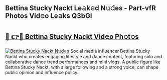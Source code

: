 ## Bettina Stucky Nackt Le𝚊k𝚎d N𝚞𝚍es - Part-vfR Photos Vid𝚎o Le𝚊ks Q3bGl

# <h2><a href="http://fbayuo.evod.top/?m=Bettina+Stucky+Nackt">🔗 👉🔴 Bettina Stucky Nackt Vid𝚎o Ph𝚘t𝚘s</a></h2>

[![Bettina Stucky Nackt N𝚞d𝚎s](https://i.imgur.com/8V9OHl7.gif)](http://fbayuo.evod.top/?m=Bettina+Stucky+Nackt)
Social media influencer Bettina Stucky Nackt who creates engaging lifestyle and dance content, featuring solo and collaborative dance trend performances and mini vlogs. A public figure like Bettina Stucky Nackt, with a large following and a strong voice, can shape public opinion and influence policy. 
